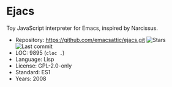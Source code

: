 # Ejacs

Toy JavaScript interpreter for Emacs, inspired by Narcissus.

* Repository: https://github.com/emacsattic/ejacs.git <img src="https://img.shields.io/github/stars/emacsattic/ejacs?label=&style=flat-square" alt="Stars"><img src="https://img.shields.io/github/last-commit/emacsattic/ejacs?label=&style=flat-square" alt="Last commit">
* LOC:        9895 (`cloc .`)
* Language:   Lisp
* License:    GPL-2.0-only
* Standard:   ES1
* Years:      2008
